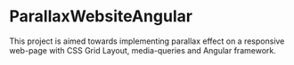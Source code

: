 # ParallaxWebsiteAngular

This project is aimed towards implementing parallax effect on a responsive web-page with CSS Grid Layout, media-queries and Angular framework.
